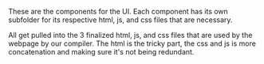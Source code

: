 These are the components for the UI. Each component has its own subfolder for its respective html, js, and css files that are necessary.

All get pulled into the 3 finalized html, js, and css files that are used by the webpage by our compiler. The html is the tricky part, the css and js is more concatenation and making sure it's not being redundant.
